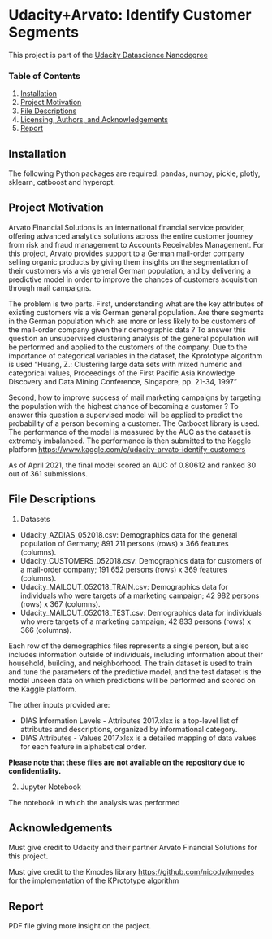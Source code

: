 # Udacity+Arvato: Identify Customer Segments
This project is part of the [Udacity Datascience Nanodegree](https://www.udacity.com/course/data-scientist-nanodegree--nd025)

### Table of Contents

1. [Installation](#installation)
2. [Project Motivation](#motivation)
3. [File Descriptions](#files)
4. [Licensing, Authors, and Acknowledgements](#licensing)
5. [Report](#report)

## Installation <a name="installation"></a>

The following Python packages are required: pandas, numpy, pickle, plotly, sklearn, catboost and hyperopt.

## Project Motivation<a name="motivation"></a>

Arvato Financial Solutions is an international financial service provider, offering advanced analytics solutions across the entire customer journey from risk and fraud management to Accounts Receivables Management. For this project, Arvato provides support to a German mail-order company selling organic products by giving them insights on the segmentation of their customers vis a vis general German population, and by delivering a predictive model in order to improve the chances of customers acquisition through mail campaigns.

The problem is two parts. First, understanding what are the key attributes of existing customers vis a vis German general population. Are there segments in the German population which are more or less likely to be customers of the mail-order company given their demographic data ? To answer this question an unsupervised clustering analysis of the general population will be performed and applied to the customers of the company. Due to the importance of categorical variables in the dataset, the Kprototype algorithm is used “Huang, Z.: Clustering large data sets with mixed numeric and categorical values, Proceedings of the First Pacific Asia Knowledge Discovery and Data Mining Conference, Singapore, pp. 21-34, 1997”

Second, how to improve success of mail marketing campaigns by targeting the population with the highest chance of becoming a customer ? To answer this question a supervised model will be applied to predict the probability of a person becoming a customer. The Catboost library is used.
The performance of the model is measured by the AUC as the dataset is extremely imbalanced.
The performance is then submitted to the Kaggle platform https://www.kaggle.com/c/udacity-arvato-identify-customers

As of April 2021, the final model scored an AUC of 0.80612 and ranked 30 out of 361 submissions.

## File Descriptions <a name="files"></a>

1. Datasets

- Udacity_AZDIAS_052018.csv: Demographics data for the general population of Germany; 891 211 persons (rows) x 366 features (columns).
- Udacity_CUSTOMERS_052018.csv: Demographics data for customers of a mail-order company; 191 652 persons (rows) x 369 features (columns).
- Udacity_MAILOUT_052018_TRAIN.csv: Demographics data for individuals who were targets of a marketing campaign; 42 982 persons (rows) x 367 (columns).
- Udacity_MAILOUT_052018_TEST.csv: Demographics data for individuals who were targets of a marketing campaign; 42 833 persons (rows) x 366 (columns).

Each row of the demographics files represents a single person, but also includes information outside of individuals, including information about their household, building, and neighborhood.
The train dataset is used to train and tune the parameters of the predictive model, and the test dataset is the model unseen data on which predictions will be performed and scored on the Kaggle platform.

The other inputs provided are:

- DIAS Information Levels - Attributes 2017.xlsx is a top-level list of attributes and descriptions, organized by informational category.
- DIAS Attributes - Values 2017.xlsx is a detailed mapping of data values for each feature in alphabetical order.

**Please note that these files are not available on the repository due to confidentiality.**

2. Jupyter Notebook

The notebook in which the analysis was performed

## Acknowledgements<a name="licensing"></a>

Must give credit to Udacity and their partner Arvato Financial Solutions for this project.

Must give credit to the Kmodes library https://github.com/nicodv/kmodes for the implementation of the KPrototype algorithm

## Report<a name="report"></a>

PDF file giving more insight on the project.
